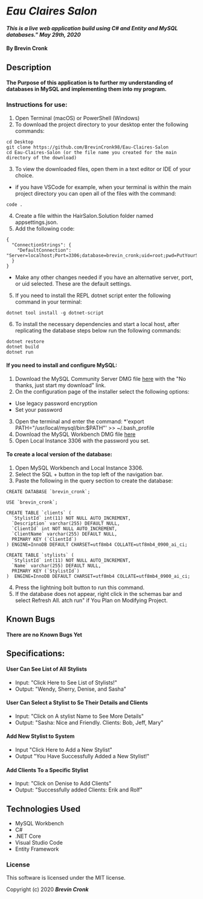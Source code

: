 # _Eau Claires Salon_

#### _This is a live web application build using C# and Entity and MySQL databases." May 29th, 2020_

#### By Brevin Cronk

## Description
#### The Purpose of this application is to further my understanding of databases in MySQL and implementing them into my program.

### Instructions for use:

1. Open Terminal (macOS) or PowerShell (Windows)
2. To download the project directory to your desktop enter the following commands:
```
cd Desktop
git clone https://github.com/BrevinCronk98/Eau-Claires-Salon
cd Eau-Claires-Salon (or the file name you created for the main directory of the download)
```
3. To view the downloaded files, open them in a text editor or IDE of your choice.
* if you have VSCode for example, when your terminal is within the main project directory you can open all of the files with the command:
```
code .
```
4. Create a file within the HairSalon.Solution folder named appsettings.json.
5. Add the following code:
```
{
  "ConnectionStrings": {
    "DefaultConnection": "Server=localhost;Port=3306;database=brevin_cronk;uid=root;pwd=PutYourSQLPASSWORDHERE;"
  }
}
```
* Make any other changes needed if you have an alternative server, port, or uid selected. These are the default settings.

5. If you need to install the REPL dotnet script enter the following command in your terminal: 
```
dotnet tool install -g dotnet-script
```
6. To install the necessary dependencies and start a local host, after replicating the database steps below run the following commands:
```
dotnet restore
dotnet build
dotnet run
```

#### If you need to install and configure MySQL:
1. Download the MySQL Community Server DMG file [here](https://dev.mysql.com/downloads/file/?id=484914) with the "No thanks, just start my download" link.
2. On the configuration page of the installer select the following options:
* Use legacy password encryption
* Set your password
3. Open the terminal and enter the command:
*'export PATH="/usr/local/mysql/bin:$PATH"' >> ~/.bash_profile
4. Download the MySQL Workbench DMG file [here](https://dev.mysql.com/downloads/file/?id=484391)
5. Open Local Instance 3306 with the password you set.

#### To create a local version of the database:
1. Open MySQL Workbench and Local Instance 3306.
2. Select the SQL + button in the top left of the navigation bar.
3. Paste the following in the query section to create the database:

```
CREATE DATABASE `brevin_cronk`;

USE `brevin_cronk`;

CREATE TABLE `clients` (
  `StylistId` int(11) NOT NULL AUTO_INCREMENT,
  `Description` varchar(255) DEFAULT NULL,
  `ClientId` int NOT NULL AUTO_INCREMENT,
  `ClientName` varchar(255) DEFAULT NULL,
  PRIMARY KEY (`ClientId`)
) ENGINE=InnoDB DEFAULT CHARSET=utf8mb4 COLLATE=utf8mb4_0900_ai_ci;

CREATE TABLE `stylists` (
  `StylistId` int(11) NOT NULL AUTO_INCREMENT,
  `Name` varchar(255) DEFAULT NULL,
  PRIMARY KEY (`StylistId`)
)  ENGINE=InnoDB DEFAULT CHARSET=utf8mb4 COLLATE=utf8mb4_0900_ai_ci;

```

4. Press the lightning bolt button to run this command.
5. If the database does not appear, right click in the schemas bar and select Refresh All.
atch run" if You Plan on Modifying Project. 




## Known Bugs
#### There are no Known Bugs Yet


## Specifications:

#### User Can See List of All Stylists
* Input: "Click Here to See List of Stylists!"
* Output: "Wendy, Sherry, Denise, and Sasha"

#### User Can Select a Stylist to Se Their Details and Clients
* Input: "Click on A stylist Name to See More Details"
* Output: "Sasha: Nice and Friendly. Clients: Bob, Jeff, Mary"

#### Add New Stylist to System
* Input "Click Here to Add a New Stylist"
* Output "You Have Successfully Added a New Stylist!"

#### Add Clients To a Specific Stylist
* Input: "Click on Denise to Add Clients"
* Output: "Successfully added Clients: Erik and Rolf"


## Technologies Used
* MySQL Workbench
* C#
* .NET Core
* Visual Studio Code
* Entity Framework

### License
This software is licensed under the MIT license.


Copyright (c) 2020 **_Brevin Cronk_**
